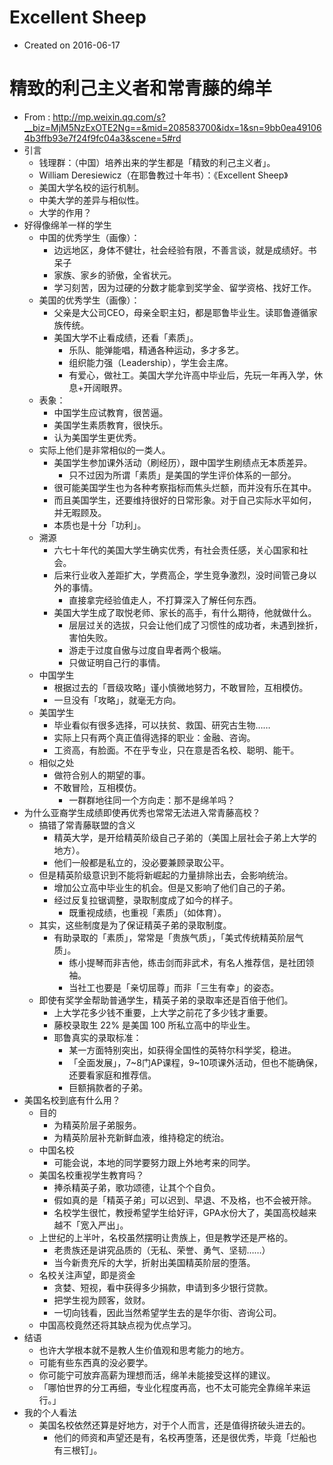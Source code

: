 # Excellent Sheep

- Created on 2016-06-17

# 精致的利己主义者和常青藤的绵羊

- From : <http://mp.weixin.qq.com/s?__biz=MjM5NzExOTE2Ng==&mid=208583700&idx=1&sn=9bb0ea491064b3ffb93e7f24f9fc04a3&scene=5#rd>
- 引言
    - 钱理群：（中国）培养出来的学生都是「精致的利己主义者」。
    - William Deresiewicz（在耶鲁教过十年书）：《Excellent Sheep》
    - 美国大学名校的运行机制。
    - 中美大学的差异与相似性。
    - 大学的作用？
- 好得像绵羊一样的学生
    - 中国的优秀学生（画像）：
        - 边远地区，身体不健壮，社会经验有限，不善言谈，就是成绩好。书呆子
        - 家族、家乡的骄傲，全省状元。
        - 学习刻苦，因为过硬的分数才能拿到奖学金、留学资格、找好工作。
    - 美国的优秀学生（画像）：
        - 父亲是大公司CEO，母亲全职主妇，都是耶鲁毕业生。读耶鲁遵循家族传统。
        - 美国大学不止看成绩，还看「素质」。
            - 乐队、能弹能唱，精通各种运动，多才多艺。
            - 组织能力强（Leadership），学生会主席。
            - 有爱心，做社工。美国大学允许高中毕业后，先玩一年再入学，休息+开阔眼界。
    - 表象：
        - 中国学生应试教育，很苦逼。
        - 美国学生素质教育，很快乐。
        - 认为美国学生更优秀。
    - 实际上他们是非常相似的一类人。
        - 美国学生参加课外活动（刷经历），跟中国学生刷绩点无本质差异。
            - 只不过因为所谓「素质」是美国的学生评价体系的一部分。
        - 很可能美国学生也为各种考察指标而焦头烂额，而并没有乐在其中。
        - 而且美国学生，还要维持很好的日常形象。对于自己实际水平如何，并无暇顾及。
        - 本质也是十分「功利」。
    - 溯源
        - 六七十年代的美国大学生确实优秀，有社会责任感，关心国家和社会。
        - 后来行业收入差距扩大，学费高企，学生竞争激烈，没时间管己身以外的事情。
            - 直接拿完经验值走人，不打算深入了解任何东西。
        - 美国大学生成了取悦老师、家长的高手，有什么期待，他就做什么。
            - 层层过关的选拔，只会让他们成了习惯性的成功者，未遇到挫折，害怕失败。
            - 游走于过度自傲与过度自卑者两个极端。
            - 只做证明自己行的事情。
    - 中国学生
        - 根据过去的「晋级攻略」谨小慎微地努力，不敢冒险，互相模仿。
        - 一旦没有「攻略」，就毫无方向。
    - 美国学生
        - 毕业看似有很多选择，可以扶贫、救国、研究古生物……
        - 实际上只有两个真正值得选择的职业：金融、咨询。
        - 工资高，有脸面。不在乎专业，只在意是否名校、聪明、能干。
    - 相似之处
        - 做符合别人的期望的事。
        - 不敢冒险，互相模仿。
            - 一群群地往同一个方向走：那不是绵羊吗？
- 为什么亚裔学生成绩即使再优秀也常常无法进入常青藤高校？
    - 搞错了常青藤联盟的含义
        - 精英大学，是开给精英阶级自己子弟的（美国上层社会子弟上大学的地方）。
        - 他们一般都是私立的，没必要兼顾录取公平。
    - 但是精英阶级意识到不能将新崛起的力量排除出去，会影响统治。
        - 增加公立高中毕业生的机会。但是又影响了他们自己的子弟。
        - 经过反复拉锯调整，录取制度成了如今的样子。
            - 既重视成绩，也重视「素质」（如体育）。
    - 其实，这些制度是为了保证精英子弟的录取制度。
        - 有助录取的「素质」，常常是「贵族气质」，「美式传统精英阶层气质」。
            - 练小提琴而非吉他，练击剑而非武术，有名人推荐信，是社团领袖。
            - 当社工也要是「亲切屈尊」而非「三生有幸」的姿态。
    - 即使有奖学金帮助普通学生，精英子弟的录取率还是百倍于他们。
        - 上大学花多少钱不重要，上大学之前花了多少钱才重要。
        - 藤校录取生 22% 是美国 100 所私立高中的毕业生。
        - 耶鲁真实的录取标准：
            - 某一方面特别突出，如获得全国性的英特尔科学奖，稳进。
            - 「全面发展」，7~8门AP课程，9~10项课外活动，但也不能确保，还要看家庭和推荐信。
            - 巨额捐款者的子弟。
- 美国名校到底有什么用？
    - 目的
        - 为精英阶层子弟服务。
        - 为精英阶层补充新鲜血液，维持稳定的统治。
    - 中国名校
        - 可能会说，本地的同学要努力跟上外地考来的同学。
    - 美国名校重视学生教育吗？
        - 捧杀精英子弟，歌功颂德，让其个个自负。
        - 假如真的是「精英子弟」可以迟到、早退、不及格，也不会被开除。
        - 名校学生很忙，教授希望学生给好评，GPA水份大了，美国高校越来越不「宽入严出」。
    - 上世纪的上半叶，名校虽然摆明让贵族上，但是教学还是严格的。
        - 老贵族还是讲究品质的（无私、荣誉、勇气、坚韧……）
        - 当今新贵充斥的大学，折射出美国精英阶层的堕落。
    - 名校关注声望，即是资金
        - 贪婪、短视，看中获得多少捐款，申请到多少银行贷款。
        - 把学生视为顾客，敛财。
        - 一切向钱看，因此当然希望学生去的是华尔街、咨询公司。
    - 中国高校竟然还将其缺点视为优点学习。
- 结语
    - 也许大学根本就不是教人生价值观和思考能力的地方。
    - 可能有些东西真的没必要学。
    - 你可能宁可放弃高薪为理想而活，绵羊未能接受这样的建议。
    - 「哪怕世界的分工再细，专业化程度再高，也不太可能完全靠绵羊来运行。」
- 我的个人看法
    - 美国名校依然还算是好地方，对于个人而言，还是值得挤破头进去的。
        - 他们的师资和声望还是有，名校再堕落，还是很优秀，毕竟「烂船也有三根钉」。
